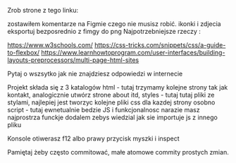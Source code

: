 Zrob strone z tego linku:


zostawiłem komentarze na Figmie czego nie musisz robić. ikonki i zdjecia eksportuj bezposrednio z fimgy do png
Najpotrzebniejsze rzeczy :

https://www.w3schools.com/
https://css-tricks.com/snippets/css/a-guide-to-flexbox/
https://www.learnhowtoprogram.com/user-interfaces/building-layouts-preprocessors/multi-page-html-sites

Pytaj o wszsytko jak nie znajdziesz odpowiedzi w internecie

Projekt składa się z 3 katalogów
html - tutaj trzymamy kolejne strony tak jak kontakt, analogicznie utwórz strone about itd,
styles - tutaj tutaj pliki ze stylami, najlepiej jest tworzyc kolejne pliki css dla kazdej strony osobno
script - tutaj ewnetualnie bedzie JS i funkcjonalnosc narazie masz najprostrza funckje dodalem zebys wiedzial jak sie importuje js z innego pliku

Konsole otiwerasz f12 albo prawy przycisk myszki i inspect

Pamiętaj żeby często commitować, małe atomowe commity prostych zmian. 
